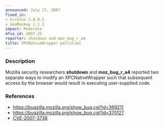 ```yaml
---
announced: July 17, 2007
fixed_in:
- Firefox 2.0.0.5
- SeaMonkey 1.1.3
impact: Moderate
mfsa_id: 2007-25
reporter: shutdown and moz_bug_r_a4
title: XPCNativeWrapper pollution
---
```


<h3>Description</h3>
<p>Mozilla security researchers <strong>shutdown</strong> and
<strong>moz_bug_r_a4</strong> reported two separate ways to modify
an XPCNativeWrapper such that subsequent access by the browser
would result in executing user-supplied code.</p>

<h3>References</h3>

<ul>
<li><a href="https://bugzilla.mozilla.org/show_bug.cgi?id=369211">
https://bugzilla.mozilla.org/show_bug.cgi?id=369211</a></li>
<li><a href="https://bugzilla.mozilla.org/show_bug.cgi?id=370127">
https://bugzilla.mozilla.org/show_bug.cgi?id=370127</a></li>
<li><a class="ex-ref" href="http://nvd.nist.gov/nvd.cfm?cvename=CVE-2007-3738">CVE-2007-3738</a></li>
</ul>



